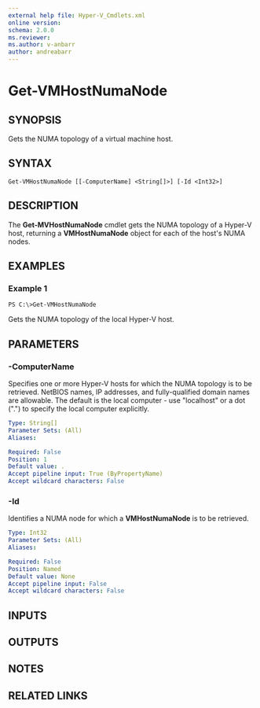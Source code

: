 ```yaml
---
external help file: Hyper-V_Cmdlets.xml
online version: 
schema: 2.0.0
ms.reviewer:
ms.author: v-anbarr
author: andreabarr
---
```


# Get-VMHostNumaNode

## SYNOPSIS
Gets the NUMA topology of a virtual machine host.

## SYNTAX

```
Get-VMHostNumaNode [[-ComputerName] <String[]>] [-Id <Int32>]
```

## DESCRIPTION
The **Get-MVHostNumaNode** cmdlet gets the NUMA topology of a Hyper-V host, returning a **VMHostNumaNode** object for each of the host's NUMA nodes.

## EXAMPLES

### Example 1
```
PS C:\>Get-VMHostNumaNode
```

Gets the NUMA topology of the local Hyper-V host.

## PARAMETERS

### -ComputerName
Specifies one or more Hyper-V hosts for which the NUMA topology is to be retrieved.
NetBIOS names, IP addresses, and fully-qualified domain names are allowable.
The default is the local computer - use "localhost" or a dot (".") to specify the local computer explicitly.

```yaml
Type: String[]
Parameter Sets: (All)
Aliases: 

Required: False
Position: 1
Default value: .
Accept pipeline input: True (ByPropertyName)
Accept wildcard characters: False
```

### -Id
Identifies a NUMA node for which a **VMHostNumaNode** is to be retrieved.

```yaml
Type: Int32
Parameter Sets: (All)
Aliases: 

Required: False
Position: Named
Default value: None
Accept pipeline input: False
Accept wildcard characters: False
```

## INPUTS

## OUTPUTS

## NOTES

## RELATED LINKS



